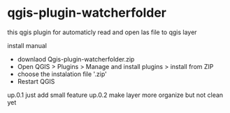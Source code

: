 # qgis-plugin-watcherfolder
this qgis plugin for automaticly read and open las file to qgis layer

install manual
- downlaod Qgis-plugin-watcherfolder.zip
- Open QGIS > Plugins > Manage and install plugins > install from ZIP
- choose the instalation file '.zip'
- Restart QGIS

up.0.1 just add small feature
up.0.2 make layer more organize but not clean yet
